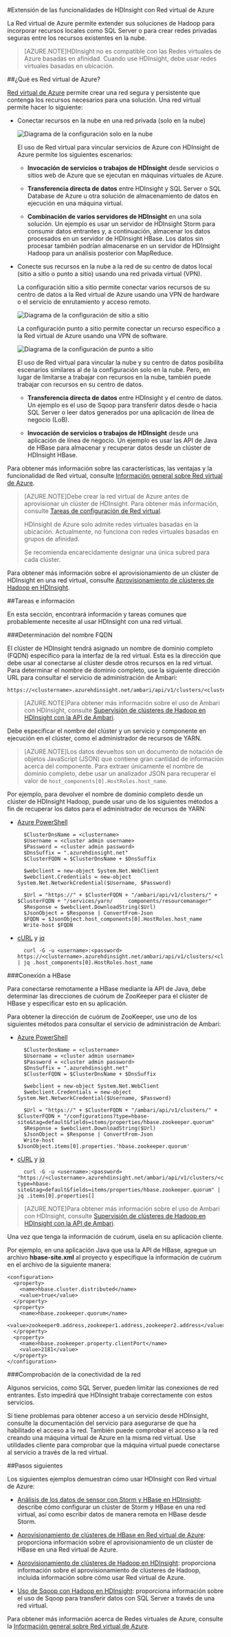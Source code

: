 <properties
	pageTitle="Extensión de HDInsight con Red virtual | Microsoft Azure"  
	description="Aprenda a usar la Red virtual de Azure para conectar HDInsight con otros recursos en la nube o recursos en su centro de datos."
	services="hdinsight"
	documentationCenter=""
	authors="Blackmist"
	manager="paulettm"
	editor="cgronlun"/>

<tags
   ms.service="hdinsight"
   ms.devlang="na"
   ms.topic="article"
   ms.tgt_pltfrm="na"
   ms.workload="big-data"
   ms.date="07/06/2015"
   ms.author="larryfr"/>


#Extensión de las funcionalidades de HDInsight con Red virtual de Azure

La Red virtual de Azure permite extender sus soluciones de Hadoop para incorporar recursos locales como SQL Server o para crear redes privadas seguras entre los recursos existentes en la nube.

> [AZURE.NOTE]HDInsight no es compatible con las Redes virtuales de Azure basadas en afinidad. Cuando use HDInsight, debe usar redes virtuales basadas en ubicación.

##<a id="whatis"></a>¿Qué es Red virtual de Azure?

[Red virtual de Azure](/documentation/services/virtual-network/) permite crear una red segura y persistente que contenga los recursos necesarios para una solución. Una red virtual permite hacer lo siguiente:

* Conectar recursos en la nube en una red privada (solo en la nube)

	![Diagrama de la configuración solo en la nube](media/hdinsight-extend-hadoop-virtual-network/cloud-only.png)

	El uso de Red virtual para vincular servicios de Azure con HDInsight de Azure permite los siguientes escenarios:

	* **Invocación de servicios o trabajos de HDInsight** desde servicios o sitios web de Azure que se ejecutan en máquinas virtuales de Azure.

	* **Transferencia directa de datos** entre HDInsight y SQL Server o SQL Database de Azure u otra solución de almacenamiento de datos en ejecución en una máquina virtual.

	* **Combinación de varios servidores de HDInsight** en una sola solución. Un ejemplo es usar un servidor de HDInsight Storm para consumir datos entrantes y, a continuación, almacenar los datos procesados en un servidor de HDInsight HBase. Los datos sin procesar también podrían almacenarse en un servidor de HDInsight Hadoop para un análisis posterior con MapReduce.

* Conecte sus recursos en la nube a la red de su centro de datos local (sitio a sitio o punto a sitio) usando una red privada virtual (VPN).

	La configuración sitio a sitio permite conectar varios recursos de su centro de datos a la Red virtual de Azure usando una VPN de hardware o el servicio de enrutamiento y acceso remoto.

	![Diagrama de la configuración de sitio a sitio](media/hdinsight-extend-hadoop-virtual-network/site-to-site.png)

	La configuración punto a sitio permite conectar un recurso específico a la Red virtual de Azure usando una VPN de software.

	![Diagrama de la configuración de punto a sitio](media/hdinsight-extend-hadoop-virtual-network/point-to-site.png)

	El uso de Red virtual para vincular la nube y su centro de datos posibilita escenarios similares al de la configuración solo en la nube. Pero, en lugar de limitarse a trabajar con recursos en la nube, también puede trabajar con recursos en su centro de datos.

	* **Transferencia directa de datos** entre HDInsight y el centro de datos. Un ejemplo es el uso de Sqoop para transferir datos desde o hacia SQL Server o leer datos generados por una aplicación de línea de negocio (LoB).

	* **Invocación de servicios o trabajos de HDInsight** desde una aplicación de línea de negocio. Un ejemplo es usar las API de Java de HBase para almacenar y recuperar datos desde un clúster de HDInsight HBase.

Para obtener más información sobre las características, las ventajas y la funcionalidad de Red virtual, consulte [Información general sobre Red virtual de Azure](http://msdn.microsoft.com/library/azure/jj156007.aspx).

> [AZURE.NOTE]Debe crear la red virtual de Azure antes de aprovisionar un clúster de HDInsight. Para obtener más información, consulte [Tareas de configuración de Red virtual](http://msdn.microsoft.com/library/azure/jj156206.aspx).
>
> HDInsight de Azure solo admite redes virtuales basadas en la ubicación. Actualmente, no funciona con redes virtuales basadas en grupos de afinidad.
>
> Se recomienda encarecidamente designar una única subred para cada clúster.

Para obtener más información sobre el aprovisionamiento de un clúster de HDInsight en una red virtual, consulte [Aprovisionamiento de clústeres de Hadoop en HDInsight](hdinsight-provision-clusters.md).

##<a id="tasks"></a>Tareas e información

En esta sección, encontrará información y tareas comunes que probablemente necesite al usar HDInsight con una red virtual.

###Determinación del nombre FQDN

El clúster de HDInsight tendrá asignado un nombre de dominio completo (FQDN) específico para la interfaz de la red virtual. Esta es la dirección que debe usar al conectarse al clúster desde otros recursos en la red virtual. Para determinar el nombre de dominio completo, use la siguiente dirección URL para consultar el servicio de administración de Ambari:

	https://<clustername>.azurehdinsight.net/ambari/api/v1/clusters/<clustername>.azurehdinsight.net/services/<servicename>/components/<componentname>

> [AZURE.NOTE]Para obtener más información sobre el uso de Ambari con HDInsight, consulte [Supervisión de clústeres de Hadoop en HDInsight con la API de Ambari](hdinsight-monitor-use-ambari-api.md).

Debe especificar el nombre del clúster y un servicio y componente en ejecución en el clúster, como el administrador de recursos de YARN.

> [AZURE.NOTE]Los datos devueltos son un documento de notación de objetos JavaScript (JSON) que contiene gran cantidad de información acerca del componente. Para extraer únicamente el nombre de dominio completo, debe usar un analizador JSON para recuperar el valor de `host_components[0].HostRoles.host_name`.

Por ejemplo, para devolver el nombre de dominio completo desde un clúster de HDInsight Hadoop, puede usar uno de los siguientes métodos a fin de recuperar los datos para el administrador de recursos de YARN:

* [Azure PowerShell](../powershell-install-configure.md)

		$ClusterDnsName = <clustername>
		$Username = <cluster admin username>
		$Password = <cluster admin password>
		$DnsSuffix = ".azurehdinsight.net"
		$ClusterFQDN = $ClusterDnsName + $DnsSuffix

		$webclient = new-object System.Net.WebClient
		$webclient.Credentials = new-object System.Net.NetworkCredential($Username, $Password)

		$Url = "https://" + $ClusterFQDN + "/ambari/api/v1/clusters/" + $ClusterFQDN + "/services/yarn/		components/resourcemanager"
		$Response = $webclient.DownloadString($Url)
		$JsonObject = $Response | ConvertFrom-Json
		$FQDN = $JsonObject.host_components[0].HostRoles.host_name
		Write-host $FQDN

* [cURL](http://curl.haxx.se/) y [jq](http://stedolan.github.io/jq/)

		curl -G -u <username>:<password> https://<clustername>.azurehdinsight.net/ambari/api/v1/clusters/<clustername>.azurehdinsight.net/services/yarn/components/resourcemanager | jq .host_components[0].HostRoles.host_name

###Conexión a HBase

Para conectarse remotamente a HBase mediante la API de Java, debe determinar las direcciones de cuórum de ZooKeeper para el clúster de HBase y especificar esto en su aplicación.

Para obtener la dirección de cuórum de ZooKeeper, use uno de los siguientes métodos para consultar el servicio de administración de Ambari:

* [Azure PowerShell](../powershell-install-configure.md)

		$ClusterDnsName = <clustername>
		$Username = <cluster admin username>
		$Password = <cluster admin password>
		$DnsSuffix = ".azurehdinsight.net"
		$ClusterFQDN = $ClusterDnsName + $DnsSuffix

		$webclient = new-object System.Net.WebClient
		$webclient.Credentials = new-object System.Net.NetworkCredential($Username, $Password)

		$Url = "https://" + $ClusterFQDN + "/ambari/api/v1/clusters/" + $ClusterFQDN + "/configurations?type=hbase-site&tag=default&fields=items/properties/hbase.zookeeper.quorum"
        $Response = $webclient.DownloadString($Url)
        $JsonObject = $Response | ConvertFrom-Json
        Write-host $JsonObject.items[0].properties.'hbase.zookeeper.quorum'

* [cURL](http://curl.haxx.se/) y [jq](http://stedolan.github.io/jq/)

		curl -G -u <username>:<password> "https://<clustername>.azurehdinsight.net/ambari/api/v1/clusters/<clustername>.azurehdinsight.net/configurations?type=hbase-site&tag=default&fields=items/properties/hbase.zookeeper.quorum" | jq .items[0].properties[]

> [AZURE.NOTE]Para obtener más información sobre el uso de Ambari con HDInsight, consulte [Supervisión de clústeres de Hadoop en HDInsight con la API de Ambari](hdinsight-monitor-use-ambari-api.md).

Una vez que tenga la información de cuórum, úsela en su aplicación cliente.

Por ejemplo, en una aplicación Java que usa la API de HBase, agregue un archivo **hbase-site.xml** al proyecto y especifique la información de cuórum en el archivo de la siguiente manera:

```
<configuration>
  <property>
    <name>hbase.cluster.distributed</name>
    <value>true</value>
  </property>
  <property>
    <name>hbase.zookeeper.quorum</name>
    <value>zookeeper0.address,zookeeper1.address,zookeeper2.address</value>
  </property>
  <property>
    <name>hbase.zookeeper.property.clientPort</name>
    <value>2181</value>
  </property>
</configuration>
```

###Comprobación de la conectividad de la red

Algunos servicios, como SQL Server, pueden limitar las conexiones de red entrantes. Esto impedirá que HDInsight trabaje correctamente con estos servicios.

Si tiene problemas para obtener acceso a un servicio desde HDInsight, consulte la documentación del servicio para asegurarse de que ha habilitado el acceso a la red. También puede comprobar el acceso a la red creando una máquina virtual de Azure en la misma red virtual. Use utilidades cliente para comprobar que la máquina virtual puede conectarse al servicio a través de la red virtual.

##<a id="nextsteps"></a>Pasos siguientes

Los siguientes ejemplos demuestran cómo usar HDInsight con Red virtual de Azure:

* [Análisis de los datos de sensor con Storm y HBase en HDInsight](hdinsight-storm-sensor-data-analysis.md): describe cómo configurar un clúster de Storm y HBase en una red virtual, así como escribir datos de manera remota en HBase desde Storm.

* [Aprovisionamiento de clústeres de HBase en Red virtual de Azure](hdinsight-hbase-provision-vnet.md): proporciona información sobre el aprovisionamiento de un clúster de HBase en una Red virtual de Azure.

* [Aprovisionamiento de clústeres de Hadoop en HDInsight](hdinsight-provision-clusters.md): proporciona información sobre el aprovisionamiento de clústeres de Hadoop, incluida información sobre cómo usar Red virtual de Azure.

* [Uso de Sqoop con Hadoop en HDInsight](hdinsight-use-sqoop.md): proporciona información sobre el uso de Sqoop para transferir datos con SQL Server a través de una red virtual.

Para obtener más información acerca de Redes virtuales de Azure, consulte la [Información general sobre Red virtual de Azure](http://msdn.microsoft.com/library/azure/jj156007.aspx).

<!---HONumber=August15_HO6-->